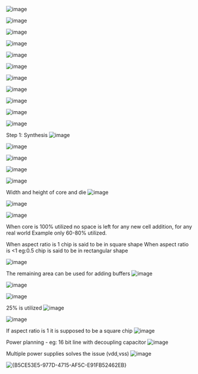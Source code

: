 ![image](https://github.com/user-attachments/assets/60b1bb7f-7171-4d00-b2bd-d5c783dd76ab)

![image](https://github.com/user-attachments/assets/419be2bc-2d13-4fb1-a985-df4754c6dfef)

![image](https://github.com/user-attachments/assets/e23f2bdc-4a55-4071-bb9b-54f3159433ca)

![image](https://github.com/user-attachments/assets/3b832cfa-3b52-403c-a301-c9e5793d24ab)

![image](https://github.com/user-attachments/assets/7e9694ce-d5a5-4693-bb5f-b37cdb0f6d63)

![image](https://github.com/user-attachments/assets/547d1425-d63a-44b0-9bc1-eb105b4f21ec)

![image](https://github.com/user-attachments/assets/ed89b520-8567-4851-a788-330a4ef2592d)

![image](https://github.com/user-attachments/assets/183a3f8f-ff21-4217-b60b-eab87fee16cc)

![image](https://github.com/user-attachments/assets/388832ad-90d4-4704-a339-23b7f4f6106e)

![image](https://github.com/user-attachments/assets/b953adc2-e0cd-4c7b-9d04-d288ce395fc0)

![image](https://github.com/user-attachments/assets/2ec63e49-0c17-458a-a488-fb3ee5e2ac50)

Step 1: Synthesis
![image](https://github.com/user-attachments/assets/fa6877de-d20c-4d03-baab-d0b0e67e9af3)

![image](https://github.com/user-attachments/assets/d5286df3-5d05-4e90-b1aa-fef1287c6626)

![image](https://github.com/user-attachments/assets/7f985a59-d69a-40ef-99cc-0344f63c148c)

![image](https://github.com/user-attachments/assets/d3f5c073-313e-4e72-a4af-5ca8db8ef950)

![image](https://github.com/user-attachments/assets/6ad35dc9-e4d6-493e-837b-a1d76858762a)

Width and height of core and die
![image](https://github.com/user-attachments/assets/9a6d49cf-7c37-4355-b5cd-ab652d574403)

![image](https://github.com/user-attachments/assets/194a4141-9149-4552-911b-cb155ef9a92b)

![image](https://github.com/user-attachments/assets/0ae8fc0c-ad4d-4d6c-9dce-976ef69d14e5)

When core is 100% utilized no space is left for any new cell addition, for any real world
Example only 60-80% utilized.

When aspect ratio is 1 chip is said to be in square shape
When aspect ratio is <1 eg:0.5 chip is said to be in rectangular shape

![image](https://github.com/user-attachments/assets/cd0138fb-ffa9-4b74-b118-2d33228434c4)

The remaining area can be used for adding buffers
![image](https://github.com/user-attachments/assets/9b6c84af-6c08-4213-b0a9-cff8089af753)

![image](https://github.com/user-attachments/assets/2e6b2660-1301-472d-938e-e9e444577560)

![image](https://github.com/user-attachments/assets/32abe511-2d9b-4182-b6ad-a55a8aaf35db)

25% is utilized
![image](https://github.com/user-attachments/assets/6c0de8af-c24f-485c-b3c9-efe8846f18d9)

![image](https://github.com/user-attachments/assets/33757efc-7cb8-43fc-823c-b86a5bc027c8)

If aspect ratio is 1 it is supposed to be a square chip
![image](https://github.com/user-attachments/assets/d3d18dfc-dea3-45a8-82c1-723914c2298d)

Power planning - eg: 16 bit line with decoupling capacitor
![image](https://github.com/user-attachments/assets/765df356-ac4c-4fee-9115-1d56f219240d)

Multiple power supplies solves the issue (vdd,vss)
![image](https://github.com/user-attachments/assets/5b8e1a79-c203-46c8-ada5-cda83d6ff22d)

![{B5CE53E5-977D-4715-AF5C-E91FB52462EB}](https://github.com/user-attachments/assets/8fd44c92-3604-40be-9d5c-a84a68e0ed4d)


